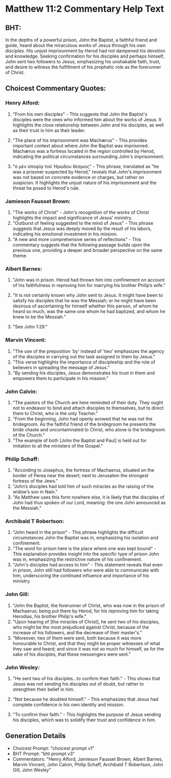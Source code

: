 # Matthew 11:2 Commentary Help Text

## BHT:
In the depths of a powerful prison, John the Baptist, a faithful friend and guide, heard about the miraculous works of Jesus through his own disciples. His unjust imprisonment by Herod had not dampened his devotion and knowledge. Seeking confirmation for his disciples and perhaps himself, John sent two followers to Jesus, emphasizing his unshakable faith, trust, and desire to witness the fulfillment of his prophetic role as the forerunner of Christ.

## Choicest Commentary Quotes:
### Henry Alford:
1. "From his own disciples" - This suggests that John the Baptist's disciples were the ones who informed him about the works of Jesus. It highlights the close relationship between John and his disciples, as well as their trust in him as their leader.

2. "The place of his imprisonment was Machærus" - This provides important context about where John the Baptist was imprisoned. Machærus was a fortress located in the region controlled by Herod, indicating the political circumstances surrounding John's imprisonment.

3. "ὁ μὲν ὑποψίᾳ τοῦ Ἡρώδου δέσμιος" - This phrase, translated as "he was a prisoner suspected by Herod," reveals that John's imprisonment was not based on concrete evidence or charges, but rather on suspicion. It highlights the unjust nature of his imprisonment and the threat he posed to Herod's rule.

### Jamieson Fausset Brown:
1. "The works of Christ" - John's recognition of the works of Christ highlights the impact and significance of Jesus' ministry.
2. "Outburst of feeling suggested to the mind of Jesus" - This phrase suggests that Jesus was deeply moved by the result of his labors, indicating his emotional investment in his mission.
3. "A new and more comprehensive series of reflections" - This commentary suggests that the following passage builds upon the previous one, providing a deeper and broader perspective on the same theme.

### Albert Barnes:
1. "John was in prison. Herod had thrown him into confinement on account of his faithfulness in reproving him for marrying his brother Philip’s wife." 

2. "It is not certainly known why John sent to Jesus. It might have been to satisfy his disciples that he was the Messiah; or he might have been desirous of ascertaining for himself whether this person, of whom he heard so much, was the same one whom he had baptized, and whom he knew to be the Messiah."

3. "See John 1:29."

### Marvin Vincent:
1. "The use of the preposition 'by' instead of 'two' emphasizes the agency of the disciples in carrying out the task assigned to them by Jesus."
2. "This verse highlights the importance of discipleship and the role of believers in spreading the message of Jesus."
3. "By sending his disciples, Jesus demonstrates his trust in them and empowers them to participate in his mission."

### John Calvin:
1. "The pastors of the Church are here reminded of their duty. They ought not to endeavor to bind and attach disciples to themselves, but to direct them to Christ, who is the only Teacher."
2. "From the beginning, John had openly avowed that he was not the bridegroom. As the faithful friend of the bridegroom he presents the bride chaste and uncontaminated to Christ, who alone is the bridegroom of the Church."
3. "The example of both [John the Baptist and Paul] is held out for imitation to all the ministers of the Gospel."

### Philip Schaff:
1. "According to Josephus, the fortress of Machaerus, situated on the border of Perea near the desert; next to Jerusalem the strongest fortress of the Jews."
2. "John’s disciples had told him of such miracles as the raising of the widow’s son in Nain."
3. "As Matthew uses this form nowhere else, it is likely that the disciples of John had thus spoken of our Lord, meaning: the one John announced as the Messiah."

### Archibald T Robertson:
1. "John heard in the prison" - This phrase highlights the difficult circumstances John the Baptist was in, emphasizing his isolation and confinement.
2. "The word for prison here is the place where one was kept bound" - This explanation provides insight into the specific type of prison John was in, emphasizing the restrictive nature of his confinement.
3. "John's disciples had access to him" - This statement reveals that even in prison, John still had followers who were able to communicate with him, underscoring the continued influence and importance of his ministry.

### John Gill:
1. "John the Baptist, the forerunner of Christ, who was now in the prison of Machaerus; being put there by Herod, for his reproving him for taking Herodias, his brother Philip's wife."
2. "Upon hearing of [the miracles of Christ], he sent two of his disciples, who might be the most prejudiced against Christ, because of the increase of his followers, and the decrease of their master's."
3. "Moreover, two of them were sent, both because it was more honourable to Christ, and that they might be proper witnesses of what they saw and heard; and since it was not so much for himself, as for the sake of his disciples, that these messengers were sent."

### John Wesley:
1. "He sent two of his disciples...to confirm their faith." - This shows that Jesus was not sending his disciples out of doubt, but rather to strengthen their belief in him.

2. "Not because he doubted himself." - This emphasizes that Jesus had complete confidence in his own identity and mission.

3. "To confirm their faith." - This highlights the purpose of Jesus sending his disciples, which was to solidify their trust and confidence in him.


## Generation Details
- Choicest Prompt: "choicest prompt v1"
- BHT Prompt: "bht prompt v3"
- Commentators: "Henry Alford, Jamieson Fausset Brown, Albert Barnes, Marvin Vincent, John Calvin, Philip Schaff, Archibald T Robertson, John Gill, John Wesley"
